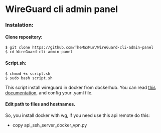 # WireGuard cli admin panel

### Instalation:

#### Clone repository:
```
$ git clone https://github.com/TheMaxMur/WireGuard-cli-admin-panel
$ cd WireGuard-cli-admin-panel
```
#### Script.sh:

```
$ chmod +x script.sh
$ sudo bash script.sh
```

This script install wireguard in docker from dockerhub. You can read [this documentation](https://hub.docker.com/r/linuxserver/wireguard), and config your .yaml file.

#### Edit path to files and hostnames.

So, you install docker with wg, if you need use this api remote do this:
* copy api_ssh_server_docker_vpn.py
